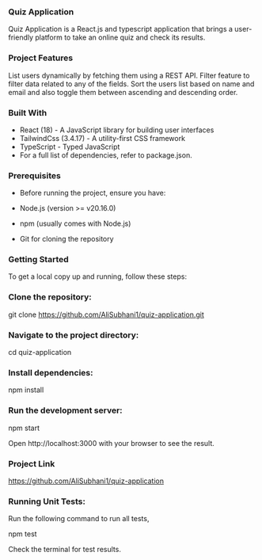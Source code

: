 ### Quiz Application

Quiz Application is a React.js and typescript application that brings a user-friendly platform to take an online quiz and check its results.

### Project Features

List users dynamically by fetching them using a REST API.
Filter feature to filter data related to any of the fields.
Sort the users list based on name and email and also toggle them between ascending and descending order.

### Built With

- React (18) - A JavaScript library for building user interfaces
- TailwindCss (3.4.17) - A utility-first CSS framework
- TypeScript - Typed JavaScript
- For a full list of dependencies, refer to package.json.

### Prerequisites

- Before running the project, ensure you have:

- Node.js (version >= v20.16.0)
- npm (usually comes with Node.js)
- Git for cloning the repository

### Getting Started

To get a local copy up and running, follow these steps:

### Clone the repository:

git clone https://github.com/AliSubhani1/quiz-application.git

### Navigate to the project directory:

cd quiz-application

### Install dependencies:

npm install

### Run the development server:

npm start

Open http://localhost:3000 with your browser to see the result.

### Project Link

https://github.com/AliSubhani1/quiz-application

### Running Unit Tests:

Run the following command to run all tests,

npm test

Check the terminal for test results.
